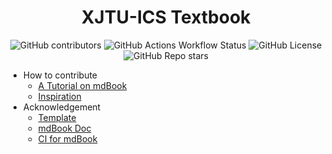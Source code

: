 <h1 align="center">
    XJTU-ICS Textbook
</h1>

<p align="center">
    <!-- use https://shields.io/badges/git-hub-contributors -->
    <img alt="GitHub contributors" src="https://img.shields.io/github/contributors/xjtu-ics/textbook">
    <!-- use https://shields.io/badges/git-hub-actions-workflow-status -->
    <img alt="GitHub Actions Workflow Status" src="https://img.shields.io/github/actions/workflow/status/xjtu-ics/textbook/mdbook.yml">
    <!-- use https://shields.io/badges/git-hub-license -->
    <img alt="GitHub License" src="https://img.shields.io/github/license/xjtu-ics/textbook">
    <!-- use https://shields.io/badges/git-hub-repo-stars -->
    <img alt="GitHub Repo stars" src="https://img.shields.io/github/stars/xjtu-ics/textbook">
</p>

- How to contribute
    - [A Tutorial on mdBook](https://blog.bxhu2004.com/BLOG/Markdown/mdbook-site/)
    - [Inspiration](./ref-template.md)
- Acknowledgement
    - [Template](https://github.com/lzzsG/mdBook-pages-template)
    - [mdBook Doc](https://rust-lang.github.io/mdBook/guide/creating.html)
    - [CI for mdBook](https://github.com/rust-lang/mdBook/wiki/Automated-Deployment:-GitHub-Pages-(Deploy-from-branch))
